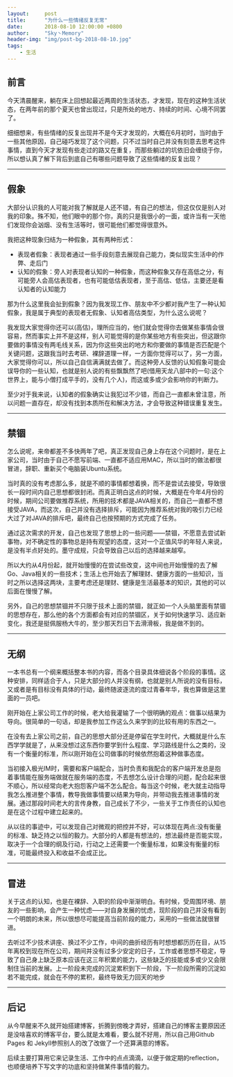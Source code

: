 ```yaml
---
layout:     post
title:      "为什么一些情绪反复无常"
date:       2018-08-10 12:00:00 +0800
author:     "Sky丶Memory"
header-img: "img/post-bg-2018-08-10.jpg"
tags:
    - 生活
---
```


## 前言

今天清晨醒来，躺在床上回想起最近两周的生活状态，才发现，现在的这种生活状态，在两年前的那个夏天也曾出现过，只是所处的地方、持续的时间、心境不同罢了。

细细想来，有些情绪的反复出现并不是今天才发现的，大概在6月初时，当时由于一些其他原因，自己碰巧发现了这个问题，只不过当时自己并没有刻意去思考这件事情，直到今天才发现有些走过的路又在重复，而那些躺过的坑依旧会缠绕于你，所以想认真了解下背后到底自己有哪些问题导致了这些情绪的反复出现？

---

## 假象

大部分认识我的人可能对我了解就是人还不错，有自己的想法，但这仅仅是别人对我的印象。殊不知，他们眼中的那个你，真的只是我很小的一面，或许当有一天他们发现你会汹烟、没有生活等时，很可能他们都觉得很意外。

我把这种现象归结为一种假象，其有两种形式：

- 表现者假象：表现者通过一些手段刻意去展现自己能力，类似现实生活中的作弊、走后门
- 认知的假象：旁人对表现者认知的一种假象，而这种假象又存在高低之分，有可能旁人会高估表现者，也有可能低估表现者，至于高估、低估，主要还是看认知者的认知能力

那为什么这里我会扯到假象？因为我发现工作、朋友中不少都对我产生了一种认知假象，我是属于典型的表现者无假象、认知者高估类型，为什么这么说呢？

我发现大家觉得你还可以(高估)，理所应当的，他们就会觉得你去做某些事情会很容易，然而事实上并不是这样，别人可能觉得的是你某些地方有些突出，但这跟你要做的事情没有两毛线关系，因为你这些突出的地方和你要做的事情是否匹配是个关键问题，这跟我当时去考研、裸辞道理一样，一方面你觉得可以了，另一方面，大家觉得你可以，所以自己自信满满就去做了。而这种旁人反馈的认知假象可能会误导你的一些认知，也就是别人说的有些飘飘然了吧(借用天龙八部中的一句:这个世界上，能与小僧打成平手的，没有几个人)，而这或多或少会影响你的判断力。

至少对于我来说，认知者的假象确实让我犯过不少错，而自己一直都未曾注意，所以问题一直存在，却没有找到本质所在和解决方法，才会导致这种错误重复发生。

---

## 禁锢

怎么说呢，来帝都差不多快两年了吧，真正发现自己身上存在这个问题时，是在上家公司，当时由于自己不愿写前端、一直都不适应用MAC，所以当时的做法都很冒进，辞职、重新买个电脑装Ubuntu系统。

当时真的没有考虑那么多，就是不顺的事情都想着换，而不是尝试去接受，导致很长一段时间内自己思想都很封闭。而真正明白这点的时候，大概是在今年4月份的时候，期间公司要做推荐系统，所用的技术都是JAVA相关的，而自己一直都不想接受JAVA，而这次，自己并没有选择排斥，可能因为推荐系统对我的吸引力已经大过了对JAVA的排斥吧，最终自己也按预期的方式完成了任务。

通过这次需求的开发，自己也发现了思想上的一些问题——禁锢，不愿意去尝试新事物，对不确定性的事物总是持有观望的态度，这对一个正值风华的年轻人来说，是没有半点好处的。墨守成规，只会导致自己以后的选择越来越窄。

所以大约从4月份起，就开始慢慢的在尝试些改变，这中间也开始慢慢的去了解Go、Java相关的一些技术；生活上也开始去了解理财、健康方面的一些知识，当时之所以选择这两块，主要考虑还是理财、健康是生活最基本的知识，其他的可以后面在慢慢了解。

另外，自己的思想禁锢并不只限于技术上面的禁锢，就正如一个人头脑里面有禁锢的思想存在，那么他的各个方面都会有对应的禁锢区，关于如何快速学习、适应新变化，我还是挺佩服杨大牛的，至少那天烈日下去滑滑板，我是做不到的。

---

## 无纲

一本书总有一个纲来概括整本书的内容，而各个目录具体细说各个阶段的事情。这种安排，同样适合于人，只是大部分的人并没有纲，也就是别人所说的没有目标，又或者是有目标没有具体的行动，最终随波逐流的度过青春年华，我也算做是这里面的一员吧。

刚开始在上家公司工作的时候，老大给我灌输了一个很明确的观点：做事以结果为导向。很简单的一句话，却是我参加工作这么久来学到的比较有用的东西之一。

在没有去上家公司之前，自己的思想大部分还是停留在学生时代，大概就是什么东西学学就是了，从来没想过这东西你要学到什么程度、学习路线是什么之类的，没有一个衡量的标准，所以刚开始在公司做事的时候依然抱着这种做事态度。

当初接入极光IM时，需要和客户端配合，当时负责和我配合的客户端开发总是抱着事情能在服务端做就在服务端的态度，不去想怎么设计合理的问题，配合起来很不顺心，所以经常向老大抱怨客户端不怎么配合。每当这个时候，老大就主动指导我怎么推进整个事情，教导我做事情要以结果为导向，并带动我去推进事情的发展。通过那段时间老大的言传身教，自己成长了不少，一些关于工作责任的认知也是在这个过程中建立起来的。

从以往的事迹中，可以发现自己对微观的把控并不好，可以体现在两点:没有衡量的标准、缺乏持之以恒的毅力。大部分的人都是有想法的，想法最终是否能实现，取决于一个合理的纲及行动，行动之上还需要一个衡量标准，如果没有衡量的标准，可能最终投入和收益不会成正比。

---

## 冒进

关于这点的认知，也是在裸辞、入职的阶段中渐渐明白。有时候，受周围环境、朋友的一些影响，会产生一种忧虑——对自身发展的忧虑，现阶段的自己并没有看到一个明朗的未来，所以很想尽可能提高当前阶段的能力，采用的一些做法就很冒进。

去听过不少技术讲座、换过不少工作，中间的曲折经历有时想想都历历在目，从15年离校到现在所在公司，期间并没有过多少安定的日子，工作或者思想不稳定，导致了自己身上缺乏原本应该在这三年积累的能力，这些缺乏的技能或多或少又会限制住当前的发展。上一阶段未完成的沉淀累积到下一阶段，下一阶段所需的沉淀如若不能完成，就会在不停的累积，最终导致无力回天的地步

---

## 后记

从今早醒来不久就开始搭建博客，折腾到傍晚才弄好，搭建自己的博客主要原因还是没啥喜欢的博客平台，要么就是太难看，要么就不好用，所以自己用Github Pages 和 Jekyll参照别人的改了改做了一个还算满意的博客。

后续主要打算用它来记录生活、工作中的点点滴滴，以便于做定期的reflection，也顺便培养下写文字的功底和坚持做某件事情的毅力。


